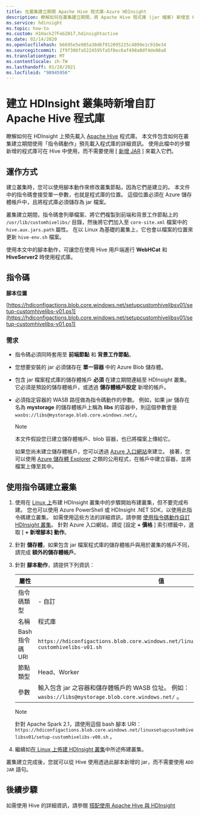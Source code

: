 ```yaml
---
title: 在叢集建立期間 Apache Hive 程式庫-Azure HDInsight
description: 瞭解如何在叢集建立期間，將 Apache Hive 程式庫 (jar 檔案) 新增至 HDInsight 叢集。
ms.service: hdinsight
ms.topic: how-to
ms.custom: H1Hack27Feb2017,hdinsightactive
ms.date: 02/14/2020
ms.openlocfilehash: b6695e5e985a30d6f912095225c4899e1c910e34
ms.sourcegitcommit: 2f9f306fa5224595fa5f8ec6af498a0df4de08a8
ms.translationtype: MT
ms.contentlocale: zh-TW
ms.lasthandoff: 01/28/2021
ms.locfileid: "98945956"
---
```

# <a name="add-custom-apache-hive-libraries-when-creating-your-hdinsight-cluster"></a>建立 HDInsight 叢集時新增自訂 Apache Hive 程式庫

瞭解如何在 HDInsight 上預先載入 [Apache Hive](https://hive.apache.org/) 程式庫。 本文件包含如何在叢集建立期間使用「指令碼動作」預先載入程式庫的詳細資訊。 使用此檔中的步驟新增的程式庫可在 Hive 中使用，而不需要使用 [ [新增 JAR](https://cwiki.apache.org/confluence/display/Hive/LanguageManual+Cli) ] 來載入它們。

## <a name="how-it-works"></a>運作方式

建立叢集時，您可以使用腳本動作來修改叢集節點，因為它們是建立的。 本文件中的指令碼會接受單一參數，也就是程式庫的位置。 這個位置必須在 Azure 儲存體帳戶中，且將程式庫必須儲存為 jar 檔案。

叢集建立期間，指令碼會列舉檔案、將它們複製到前端和背景工作節點上的 `/usr/lib/customhivelibs/` 目錄，然後將它們加入至 `core-site.xml` 檔案中的 `hive.aux.jars.path` 屬性。 在以 Linux 為基礎的叢集上，它也會以檔案的位置來更新 `hive-env.sh` 檔案。

使用本文中的腳本動作，可讓您在使用 Hive 用戶端進行 **WebHCat** 和 **HiveServer2** 時使用程式庫。

## <a name="the-script"></a>指令碼

**腳本位置**

[https://hdiconfigactions.blob.core.windows.net/setupcustomhivelibsv01/setup-customhivelibs-v01.ps1](https://hdiconfigactions.blob.core.windows.net/setupcustomhivelibsv01/setup-customhivelibs-v01.ps1)

### <a name="requirements"></a>需求

* 指令碼必須同時套用至 **前端節點** 和 **背景工作節點**。

* 您想要安裝的 jar 必須儲存在 **單一容器** 中的 Azure Blob 儲存體。

* 包含 jar 檔案程式庫的儲存體帳戶 **必須** 在建立期間連結至 HDInsight 叢集。 它必須是預設的儲存體帳戶，或透過 __儲存體帳戶設定__ 新增的帳戶。

* 必須指定容器的 WASB 路徑做為指令碼動作的參數。 例如，如果 jar 儲存在名為 **mystorage** 的儲存體帳戶上稱為 **libs** 的容器中，則這個參數會是 `wasbs://libs@mystorage.blob.core.windows.net/`。

  > [!NOTE]  
  > 本文件假設您已建立儲存體帳戶、blob 容器，也已將檔案上傳給它。
  >
  > 如果您尚未建立儲存體帳戶，您可以透過 [Azure 入口網站](https://portal.azure.com)來建立。 接著，您可以使用 [Azure 儲存體 Explorer](https://storageexplorer.com/) 之類的公用程式，在帳戶中建立容器，並將檔案上傳至其中。

## <a name="create-a-cluster-using-the-script"></a>使用指令碼建立叢集

1. 使用在 [Linux 上](hdinsight-hadoop-provision-linux-clusters.md)布建 HDInsight 叢集中的步驟開始布建叢集，但不要完成布建。 您也可以使用 Azure PowerShell 或 HDInsight .NET SDK，以使用此指令碼建立叢集。 如需使用這些方法的詳細資訊，請參閱 [使用指令碼動作自訂 HDInsight 叢集](hdinsight-hadoop-customize-cluster-linux.md)。 針對 Azure 入口網站，請從 [設定 **+ 價格** ] 索引標籤中，選取 [ **+ 新增腳本] 動作**。

1. 針對 **儲存體**，如果包含 jar 檔案程式庫的儲存體帳戶與用於叢集的帳戶不同，請完成 **額外的儲存體帳戶**。

1. 針對 **腳本動作**，請提供下列資訊：

    |屬性 |值 |
    |---|---|
    |指令碼類型|- 自訂|
    |名稱|程式庫 |
    |Bash 指令碼 URI|`https://hdiconfigactions.blob.core.windows.net/linuxsetupcustomhivelibsv01/setup-customhivelibs-v01.sh`|
    |節點類型|Head、Worker|
    |參數|輸入包含 jar 之容器和儲存體帳戶的 WASB 位址。 例如： `wasbs://libs@mystorage.blob.core.windows.net/` 。|

    > [!NOTE]
    > 針對 Apache Spark 2.1，請使用這個 bash 腳本 URI： `https://hdiconfigactions.blob.core.windows.net/linuxsetupcustomhivelibsv01/setup-customhivelibs-v00.sh` 。

1. 繼續如[在 Linux 上佈建 HDInsight 叢集](hdinsight-hadoop-provision-linux-clusters.md)中所述佈建叢集。

叢集建立完成後，您就可以從 Hive 使用透過此腳本新增的 jar，而不需要使用 `ADD JAR` 語句。

## <a name="next-steps"></a>後續步驟

如需使用 Hive 的詳細資訊，請參閱 [搭配使用 Apache Hive 與 HDInsight](hadoop/hdinsight-use-hive.md)
